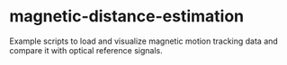 # magnetic-distance-estimation
Example scripts to load and visualize magnetic motion tracking data and compare it with optical reference signals.

